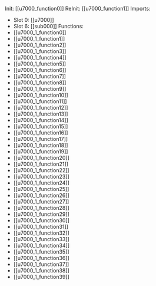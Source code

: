 Init: [[u7000_function0]]
ReInit: [[u7000_function1]]
Imports:
- Slot 0: [[u7000]]
- Slot 6: [[sub000]]
Functions:
- [[u7000_1_function0]]
- [[u7000_1_function1]]
- [[u7000_1_function2]]
- [[u7000_1_function3]]
- [[u7000_1_function4]]
- [[u7000_1_function5]]
- [[u7000_1_function6]]
- [[u7000_1_function7]]
- [[u7000_1_function8]]
- [[u7000_1_function9]]
- [[u7000_1_function10]]
- [[u7000_1_function11]]
- [[u7000_1_function12]]
- [[u7000_1_function13]]
- [[u7000_1_function14]]
- [[u7000_1_function15]]
- [[u7000_1_function16]]
- [[u7000_1_function17]]
- [[u7000_1_function18]]
- [[u7000_1_function19]]
- [[u7000_1_function20]]
- [[u7000_1_function21]]
- [[u7000_1_function22]]
- [[u7000_1_function23]]
- [[u7000_1_function24]]
- [[u7000_1_function25]]
- [[u7000_1_function26]]
- [[u7000_1_function27]]
- [[u7000_1_function28]]
- [[u7000_1_function29]]
- [[u7000_1_function30]]
- [[u7000_1_function31]]
- [[u7000_1_function32]]
- [[u7000_1_function33]]
- [[u7000_1_function34]]
- [[u7000_1_function35]]
- [[u7000_1_function36]]
- [[u7000_1_function37]]
- [[u7000_1_function38]]
- [[u7000_1_function39]]
